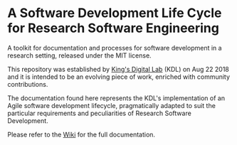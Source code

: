 # A Software Development Life Cycle for Research Software Engineering
A toolkit for documentation and processes for software development in a research setting, released under the MIT license.

This repository was established by [King's Digital Lab](https://www.kdl.kcl.ac.uk)  (KDL) on Aug 22 2018 and it is intended to be an evolving piece of work, enriched with community contributions.

The documentation found here represents the KDL's implementation of an Agile software development lifecycle, pragmatically adapted to suit the particular requirements and peculiarities of Research Software Development.

Please refer to the [Wiki](https://github.com/kingsdigitallab/sdlc-for-rse/wiki) for the full documentation.
